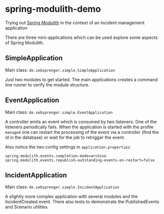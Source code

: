 # spring-modulith-demo
Trying out [Spring Modulith](https://docs.spring.io/spring-modulith/reference/index.html) in the context of an incident management application

There are three mini-applications which can be used explore some aspects of Spring Modulith.

## SimpleApplication
Main class: `de.sebsprenger.simple.SimpleApplication`

Just two modules to get started. The main applications creates a command line runner to verify the module structure.

## EventApplication
Main class: `de.sebsprenger.simple.EventApplication`

A controller emits an event which is consumed by two listeners. One of the listeners periodically fails. When the 
application is started with the profile `managed` one can restart the processing of the event via a controller (find
the id in the database) or wait for the job to retrigger the event.

Also notice the two config settings in `application.properties`:
```properties
spring.modulith.events.completion-mode=archive
spring.modulith.events.republish-outstanding-events-on-restart=false
```

## IncidentApplication
Main class: `de.sebsprenger.simple.IncidentApplication`

A slightly more complex application with several modules and the IncidentCreated event. There also tests to demonstrate
the PublishedEvents and Scenario utilities.